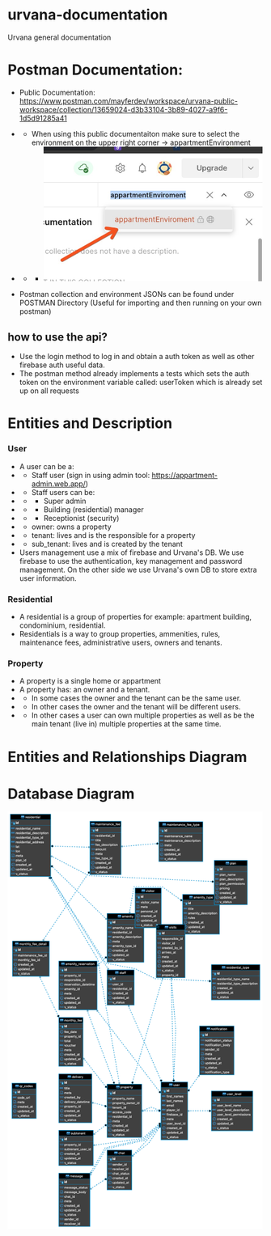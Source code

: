 # urvana-documentation
Urvana general documentation

# Postman  Documentation:
- Public Documentation: https://www.postman.com/mayferdev/workspace/urvana-public-workspace/collection/13659024-d3b33104-3b89-4027-a9f6-1d5d91285a41
- - When using this public documentaiton make sure to select the environment on the upper right corner -> appartmentEnvironment
- - - ![alt text](https://github.com/mayferdev/urvana-documentation/blob/main/assets/postman.jpg?raw=true)

- Postman collection and environment JSONs can be found under POSTMAN Directory (Useful for importing and then running on your own postman)

## how to use the api?
- Use the login method to log in and obtain a auth token as well as other firebase auth useful data. 
- The postman method already implements a tests which sets the auth token on the environment variable called: userToken which is already set up on all requests

# Entities and Description
### User
- A user can be a: 
- - Staff user (sign in using admin tool: https://appartment-admin.web.app/)
- - Staff users can be:
- - - Super admin
- - - Building (residential) manager
- - - Receptionist (security) 
- - owner: owns a property
- - tenant: lives and is the responsible for a property
- - sub_tenant: lives and is created by the tenant
- Users management use a mix of firebase and Urvana's DB. We use firebase to use the authentication, key management and password management. On the other side we use Urvana's own DB to store extra user information.

### Residential
- A residential is a group of properties for example: apartment building, condominium, residential.
- Residentials is a way to group properties, ammenities, rules, maintenance fees, administrative users, owners and tenants.

### Property
- A property is a single home or appartment
- A property has: an owner and a tenant.
- - In some cases the owner and the tenant can be the same user.
- - In other cases the owner and the tenant will be different users.
- - In other cases a user can own multiple properties as well as be the main tenant (live in) multiple properties at the same time.  

# Entities and Relationships Diagram

# Database Diagram
![alt text](https://github.com/mayferdev/urvana-documentation/blob/main/assets/DIAGRAM.png?raw=true)

